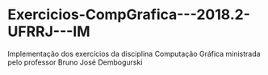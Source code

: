 # Exercicios-CompGrafica---2018.2-UFRRJ---IM
Implementação dos exercícios da disciplina Computação Gráfica ministrada pelo professor Bruno José Dembogurski
